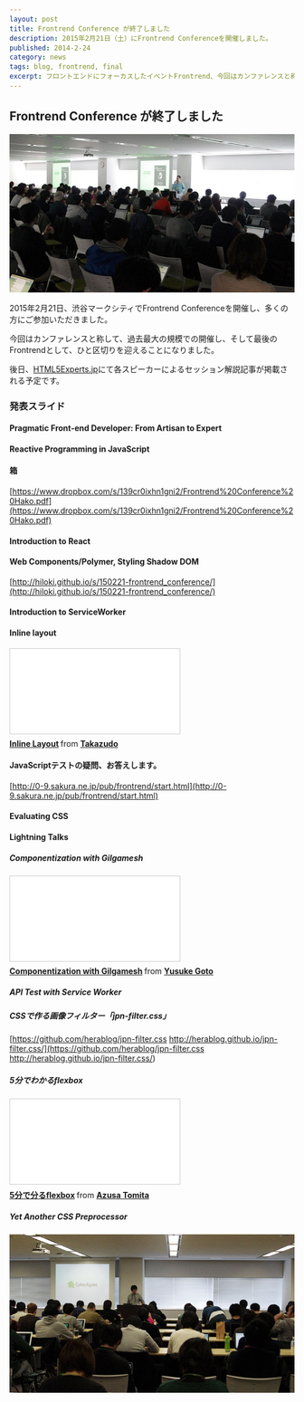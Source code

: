 ```yaml
---
layout: post
title: Frontrend Conference が終了しました
description: 2015年2月21日（土）にFrontrend Conferenceを開催しました。
published: 2014-2-24
category: news
tags: blog, frontrend, final
excerpt: フロントエンドにフォーカスしたイベントFrontrend、今回はカンファレンスと称して、素晴らしいスピーカーを迎えて過去最大の規模でおこないました。
---
```


## Frontrend Conference が終了しました

![](/images/2015/0221_01.jpg)

2015年2月21日、渋谷マークシティでFrontrend Conferenceを開催し、多くの方にご参加いただきました。

今回はカンファレンスと称して、過去最大の規模での開催し、そして最後のFrontrendとして、ひと区切りを迎えることになりました。

後日、[HTML5Experts.jp](http://html5experts.jp/)にて各スピーカーによるセッション解説記事が掲載される予定です。

### 発表スライド

#### Pragmatic Front-end Developer: From Artisan to Expert

<script async class="speakerdeck-embed" data-id="cf33abb9acad46e18156d8c9ec2aed49" data-ratio="1.33333333333333" src="//speakerdeck.com/assets/embed.js"></script>

#### Reactive Programming in JavaScript

<script async class="speakerdeck-embed" data-id="abbe7c69920346e488b14c0f2525a9de" data-ratio="1.42222222222222" src="//speakerdeck.com/assets/embed.js"></script>

#### 箱

[https://www.dropbox.com/s/139cr0ixhn1gni2/Frontrend%20Conference%20Hako.pdf](https://www.dropbox.com/s/139cr0ixhn1gni2/Frontrend%20Conference%20Hako.pdf)

#### Introduction to React

<script async class="speakerdeck-embed" data-id="05a61bfc6f554d72b493be8d5771ae27" data-ratio="1.33333333333333" src="//speakerdeck.com/assets/embed.js"></script>

#### Web Components/Polymer, Styling Shadow DOM

[http://hiloki.github.io/s/150221-frontrend_conference/](http://hiloki.github.io/s/150221-frontrend_conference/)

#### Introduction to ServiceWorker

<script async class="speakerdeck-embed" data-id="ac1d3d87628c466a89c99e8983329fe1" data-ratio="1.33333333333333" src="//speakerdeck.com/assets/embed.js"></script>

#### Inline layout

<iframe src="//www.slideshare.net/slideshow/embed_code/44953775" width=“595” height=“485” frameborder="0" marginwidth="0" marginheight="0" scrolling="no" style="border:1px solid #CCC; border-width:1px; margin-bottom:5px; max-width: 100%;" allowfullscreen> </iframe> <div style="margin-bottom:5px"> <strong> <a href="//www.slideshare.net/Takazudo/inline-layout" title="Inline Layout" target="_blank">Inline Layout</a> </strong> from <strong><a href="//www.slideshare.net/Takazudo" target="_blank">Takazudo </a></strong> </div>

#### JavaScriptテストの疑問、お答えします。

[http://0-9.sakura.ne.jp/pub/frontrend/start.html](http://0-9.sakura.ne.jp/pub/frontrend/start.html)

#### Evaluating CSS

<script async class="speakerdeck-embed" data-id="243243156b844f25947dfcb8c5926782" data-ratio="1.33333333333333" src="//speakerdeck.com/assets/embed.js"></script>

#### Lightning Talks

##### Componentization with Gilgamesh

<iframe src="//www.slideshare.net/slideshow/embed_code/44959260" width=“595” height=“485” frameborder="0" marginwidth="0" marginheight="0" scrolling="no" style="border:1px solid #CCC; border-width:1px; margin-bottom:5px; max-width: 100%;" allowfullscreen> </iframe> <div style="margin-bottom:5px"> <strong> <a href="//www.slideshare.net/ygoto3q/componentization-with-gilgamesh" title="Componentization with Gilgamesh" target="_blank">Componentization with Gilgamesh</a> </strong> from <strong><a href="//www.slideshare.net/ygoto3q" target="_blank">Yusuke Goto</a></strong> </div>

##### API Test with Service Worker

<script async class="speakerdeck-embed" data-id="e21de2ce0dac4550b9c071fb5213b518" data-ratio="1.33333333333333" src="//speakerdeck.com/assets/embed.js"></script>

##### CSSで作る画像フィルター「jpn-filter.css」

[https://github.com/herablog/jpn-filter.css
http://herablog.github.io/jpn-filter.css/](https://github.com/herablog/jpn-filter.css
http://herablog.github.io/jpn-filter.css/)

##### 5分でわかるflexbox

<iframe src="//www.slideshare.net/slideshow/embed_code/45003796" width=“595” height=“485” frameborder="0" marginwidth="0" marginheight="0" scrolling="no" style="border:1px solid #CCC; border-width:1px; margin-bottom:5px; max-width: 100%;" allowfullscreen> </iframe> <div style="margin-bottom:5px"> <strong> <a href="//www.slideshare.net/azusatomita3/5flexbox" title="5分で分るflexbox" target="_blank">5分で分るflexbox</a> </strong> from <strong><a href="//www.slideshare.net/azusatomita3" target="_blank">Azusa Tomita</a></strong> </div>

##### Yet Another CSS Preprocessor

<script async class="speakerdeck-embed" data-id="d9fa26b7786643d09fe3dd7cc007ad10" data-ratio="1.33333333333333" src="//speakerdeck.com/assets/embed.js"></script>

![](/images/2015/0221_02.jpg)